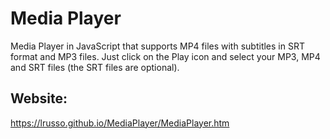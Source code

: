 # Media Player

Media Player in JavaScript that supports MP4 files with subtitles in SRT format and MP3 files. Just click on the Play icon and select your MP3, MP4 and SRT files (the SRT files are optional).

## Website:

https://lrusso.github.io/MediaPlayer/MediaPlayer.htm
